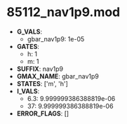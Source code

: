 # 85112_nav1p9.mod

- **G_VALS**:
  - gbar_nav1p9: 1e-05
- **GATES**:
  - h: 1
  - m: 1
- **SUFFIX**: nav1p9
- **GMAX_NAME**: gbar_nav1p9
- **STATES**: ['m', 'h']
- **I_VALS**:
  - 6.3: 9.999999386388819e-06
  - 37: 9.999999386388819e-06
- **ERROR_FLAGS**: []
